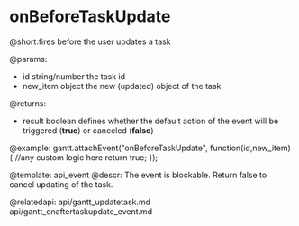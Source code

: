 onBeforeTaskUpdate
=============
@short:fires before the user updates a task
	
@params:
- id			string/number		the task id
- new_item		object				the new (updated)  object of the task 

@returns:  
- result     boolean       defines whether the default action of the event will be triggered (<b>true</b>) or canceled (<b>false</b>) 
 
@example:
gantt.attachEvent("onBeforeTaskUpdate", function(id,new_item){
    //any custom logic here
	return true;
});

@template:	api_event
@descr:
The event is blockable. Return false to cancel updating of the task.

@relatedapi:
	api/gantt_updatetask.md
    api/gantt_onaftertaskupdate_event.md
